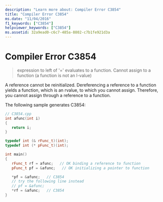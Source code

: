 ```yaml
---
description: "Learn more about: Compiler Error C3854"
title: "Compiler Error C3854"
ms.date: "11/04/2016"
f1_keywords: ["C3854"]
helpviewer_keywords: ["C3854"]
ms.assetid: 32a9ead0-c6c7-485a-8802-c7b1fe921d3a
---
```

# Compiler Error C3854

> expression to left of '=' evaluates to a function. Cannot assign to a function (a function is not an l-value)

A reference cannot be reinitialized. Dereferencing a reference to a function yields a function, which is an rvalue, to which you cannot assign. Therefore, you cannot assign through a reference to a function.

The following sample generates C3854:

```cpp
// C3854.cpp
int afunc(int i)
{
   return i;
}

typedef int (& rFunc_t)(int);
typedef int (* pFunc_t)(int);

int main()
{
   rFunc_t rf = afunc;   // OK binding a reference to function
   pFunc_t pf = &afunc;   // OK initializing a pointer to function

   *pf = &afunc;   // C3854
   // try the following line instead
   // pf = &afunc;
   *rf = &afunc;   // C3854
}
```
